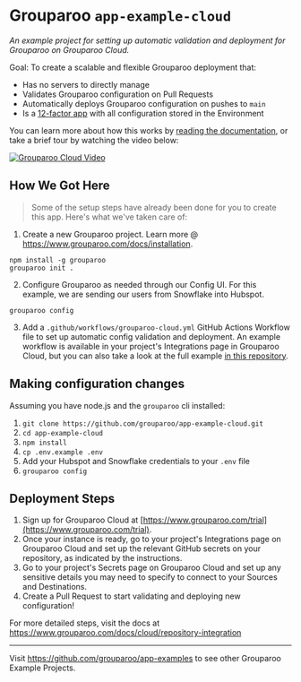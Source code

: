 # Grouparoo `app-example-cloud`

_An example project for setting up automatic validation and deployment for Grouparoo on Grouparoo Cloud._

Goal: To create a scalable and flexible Grouparoo deployment that:

- Has no servers to directly manage
- Validates Grouparoo configuration on Pull Requests
- Automatically deploys Grouparoo configuration on pushes to `main`
- Is a [12-factor app](https://12factor.net/) with all configuration stored in the Environment

You can learn more about how this works by [reading the documentation](https://grouparoo.com/docs/cloud), or take a brief tour by watching the video below:

[![Grouparoo Cloud Video](https://img.youtube.com/vi/pI9Af4FJ3ws/0.jpg)](https://www.youtube.com/watch?v=pI9Af4FJ3ws)

## How We Got Here

> Some of the setup steps have already been done for you to create this app. Here's what we've taken care of:

1. Create a new Grouparoo project. Learn more @ https://www.grouparoo.com/docs/installation.

```
npm install -g grouparoo
grouparoo init .
```

2. Configure Grouparoo as needed through our Config UI. For this example, we are sending our users from Snowflake into Hubspot.

```
grouparoo config
```

3. Add a `.github/workflows/grouparoo-cloud.yml` GitHub Actions Workflow file to set up automatic config validation and deployment. An example workflow is available in your project's Integrations page in Grouparoo Cloud, but you can also take a look at the full example [in this repository](https://github.com/grouparoo/app-example-cloud/blob/main/.github/workflows/grouparoo-cloud.yml).

## Making configuration changes

Assuming you have node.js and the `grouparoo` cli installed:

1. `git clone https://github.com/grouparoo/app-example-cloud.git`
2. `cd app-example-cloud`
3. `npm install`
4. `cp .env.example .env`
5. Add your Hubspot and Snowflake credentials to your `.env` file
6. `grouparoo config`

## Deployment Steps

1. Sign up for Grouparoo Cloud at [https://www.grouparoo.com/trial](https://www.grouparoo.com/trial).
2. Once your instance is ready, go to your project's Integrations page on Grouparoo Cloud and set up the relevant GitHub secrets on your repository, as indicated by the instructions.
3. Go to your project's Secrets page on Grouparoo Cloud and set up any sensitive details you may need to specify to connect to your Sources and Destinations.
4. Create a Pull Request to start validating and deploying new configuration!

For more detailed steps, visit the docs at https://www.grouparoo.com/docs/cloud/repository-integration

---

Visit https://github.com/grouparoo/app-examples to see other Grouparoo Example Projects.
